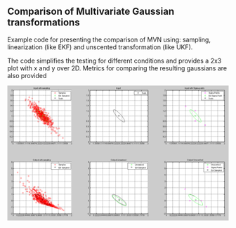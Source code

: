 
Comparison of Multivariate Gaussian transformations
---------------------------------------------------

Example code for presenting the comparison of MVN using: sampling, linearization (like EKF) and unscented transformation (like UKF).

The code simplifies the testing for different conditions and provides a 2x3 plot with x and y over 2D. 
Metrics for comparing the resulting gaussians are also provided

![Example of result for the function [x2; 2x1(x2+x1)] with point [0.0054,1.01] and variance [0.1525,-0.0823,",0.0575] with sampling of 500](example.png)
